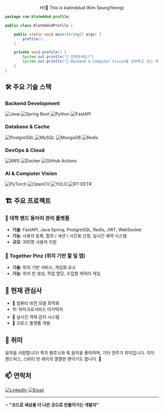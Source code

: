 <div align="center">
    Hi!👋 This is klatmddud (Kim SeungYeong)
</div>

```java
package com.klatmddud.profile;

public class KlatmddudProfile {

    public static void main(String[] args) {
        profile();
    }

    private void profile() {
        System.out.println("👋 안녕하세요!")
        System.out.println("🚀 Backend & Computer Vision을 공부하고 있는 학생 개발자입니다.")
    }
}
```

## 🛠️ 주요 기술 스택

### Backend Development
![Java](https://img.shields.io/badge/Java-ED8B00?style=for-the-badge&logo=java&logoColor=white)
![Spring Boot](https://img.shields.io/badge/Spring_Boot-6DB33F?style=for-the-badge&logo=spring&logoColor=white)
![Python](https://img.shields.io/badge/Python-3776AB?style=for-the-badge&logo=python&logoColor=white)
![FastAPI](https://img.shields.io/badge/FastAPI-009688?style=for-the-badge&logo=fastapi&logoColor=white)

### Database & Cache
![PostgreSQL](https://img.shields.io/badge/PostgreSQL-316192?style=for-the-badge&logo=postgresql&logoColor=white)
![MySQL](https://img.shields.io/badge/MySQL-4479A1?style=for-the-badge&logo=mysql&logoColor=white)
![MongoDB](https://img.shields.io/badge/MongoDB-4EA94B?style=for-the-badge&logo=mongodb&logoColor=white)
![Redis](https://img.shields.io/badge/Redis-DC382D?style=for-the-badge&logo=redis&logoColor=white)

### DevOps & Cloud
![AWS](https://img.shields.io/badge/AWS-232F3E?style=for-the-badge&logo=amazonaws&logoColor=white)
![Docker](https://img.shields.io/badge/Docker-2496ED?style=for-the-badge&logo=docker&logoColor=white)
![GitHub Actions](https://img.shields.io/badge/GitHub_Actions-2088FF?style=for-the-badge&logo=github-actions&logoColor=white)

### AI & Computer Vision
![PyTorch](https://img.shields.io/badge/PyTorch-EE4C2C?style=for-the-badge&logo=pytorch&logoColor=white)
![OpenCV](https://img.shields.io/badge/OpenCV-27338e?style=for-the-badge&logo=opencv&logoColor=white)
![YOLO](https://img.shields.io/badge/YOLO-00FFFF?style=for-the-badge&logo=yolo&logoColor=black)
![RT-DETR](https://img.shields.io/badge/RT--DETR-FF6B6B?style=for-the-badge&logo=pytorch&logoColor=white)
## 🏗️ 주요 프로젝트

### 🎵 대학 밴드 동아리 관리 플랫폼
- **기술**: FastAPI, Java Spring, PostgreSQL, Redis, JWT, WebSocket
- **기능**: 사용자 등록, 합주 / 세션 / 시간표 신청, 실시간 예약 시스템
- **규모**: 300명 사용자 지원

### 📍 Together Pinz (위치 기반 할 일 앱)
- **기술**: 위치 기반 서비스, 게임화 요소
- **기능**: 위치 핀 생성, 작업 할당, 수집형 캐릭터 게임

## 🎯 현재 관심사

- 🤖 컴퓨터 비전 모델 최적화
- 🏗️ 마이크로서비스 아키텍처
- 🚀 실시간 객체 감지 시스템
- 📱 크로스 플랫폼 개발

## 🎸 취미

음악을 사랑합니다! 특히 블루스와 록 음악을 좋아하며, 기타 연주가 취미입니다.
지미 헨드릭스, 스비티 반 레이의 열렬한 팬이기도 합니다. 🎵

## 📫 연락처

[![LinkedIn](https://img.shields.io/badge/LinkedIn-0077B5?style=for-the-badge&logo=linkedin&logoColor=white)](www.linkedin.com/in/승영-김-14ab86382)
[![Email](https://img.shields.io/badge/Email-D14836?style=for-the-badge&logo=gmail&logoColor=white)](mailto:klatmddud@gmail.com)

---

⭐️ **"코드로 세상을 더 나은 곳으로 만들어가는 개발자"**
